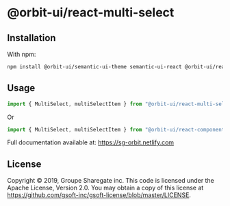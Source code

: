 # @orbit-ui/react-multi-select

## Installation

With npm:

```bash
npm install @orbit-ui/semantic-ui-theme semantic-ui-react @orbit-ui/react-multi-select
```

## Usage

```javascript
import { MultiSelect, multiSelectItem } from "@orbit-ui/react-multi-select";
```

Or

```javascript
import { MultiSelect, multiSelectItem } from "@orbit-ui/react-components";
```

Full documentation available at: https://sg-orbit.netlify.com

## License

Copyright © 2019, Groupe Sharegate inc. This code is licensed under the Apache License, Version 2.0. You may obtain a copy of this license at https://github.com/gsoft-inc/gsoft-license/blob/master/LICENSE.
